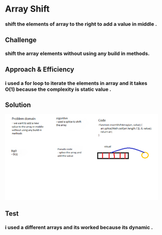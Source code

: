 # Array Shift

### shift the elements of array to the right to add a value in middle .

## Challenge

### shift the array elements without using any build in methods.

## Approach & Efficiency

### i used a for loop to iterate the elements in array and it takes O(1) because the complexity is static value .

## Solution

![whiteboard](../assets/arrayshift.png)

## Test

### i used a different arrays and its worked because its dynamic .
